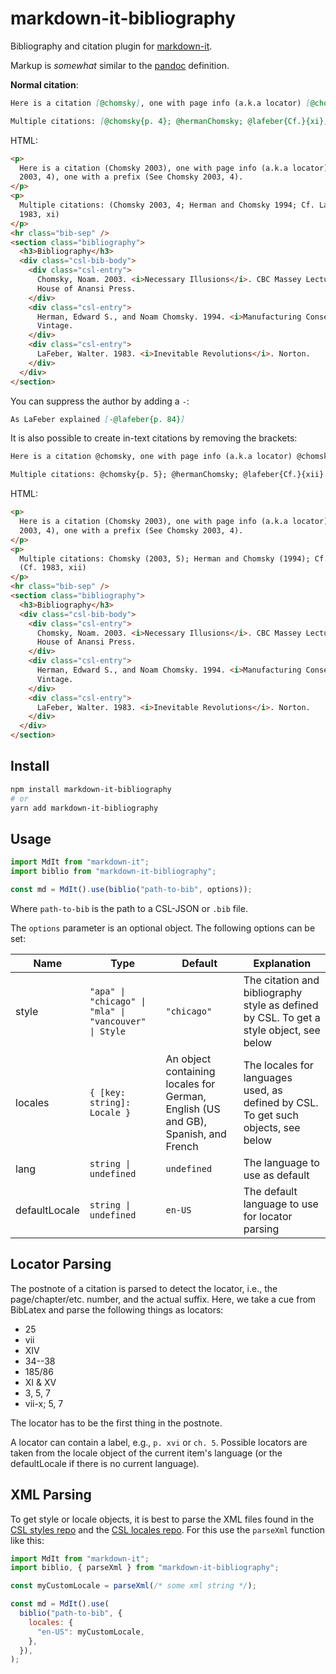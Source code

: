 # markdown-it-bibliography

Bibliography and citation plugin for [markdown-it](https://github.com/markdown-it/markdown-it).

Markup is _somewhat_ similar to the [pandoc](http://johnmacfarlane.net/pandoc/README.html#citations) definition.

**Normal citation**:

```md
Here is a citation [@chomsky], one with page info (a.k.a locator) [@chomsky{p. 4}], one with a prefix [@chomsky{See}{p. 4}].

Multiple citations: [@chomsky{p. 4}; @hermanChomsky; @lafeber{Cf.}{xi}]
```

HTML:

```html
<p>
  Here is a citation (Chomsky 2003), one with page info (a.k.a locator) (Chomsky
  2003, 4), one with a prefix (See Chomsky 2003, 4).
</p>
<p>
  Multiple citations: (Chomsky 2003, 4; Herman and Chomsky 1994; Cf. LaFeber
  1983, xi)
</p>
<hr class="bib-sep" />
<section class="bibliography">
  <h3>Bibliography</h3>
  <div class="csl-bib-body">
    <div class="csl-entry">
      Chomsky, Noam. 2003. <i>Necessary Illusions</i>. CBC Massey Lectures.
      House of Anansi Press.
    </div>
    <div class="csl-entry">
      Herman, Edward S., and Noam Chomsky. 1994. <i>Manufacturing Consent</i>.
      Vintage.
    </div>
    <div class="csl-entry">
      LaFeber, Walter. 1983. <i>Inevitable Revolutions</i>. Norton.
    </div>
  </div>
</section>
```

You can suppress the author by adding a `-`:

```md
As LaFeber explained [-@lafeber{p. 84}]
```

It is also possible to create in-text citations by removing the brackets:

```md
Here is a citation @chomsky, one with page info (a.k.a locator) @chomsky{p. 4}, one with a prefix @chomsky{See}{p. 4}.

Multiple citations: @chomsky{p. 5}; @hermanChomsky; @lafeber{Cf.}{xii}
```

HTML:

```html
<p>
  Here is a citation (Chomsky 2003), one with page info (a.k.a locator) (Chomsky
  2003, 4), one with a prefix (See Chomsky 2003, 4).
</p>
<p>
  Multiple citations: Chomsky (2003, 5); Herman and Chomsky (1994); Cf. LaFeber
  (Cf. 1983, xii)
</p>
<hr class="bib-sep" />
<section class="bibliography">
  <h3>Bibliography</h3>
  <div class="csl-bib-body">
    <div class="csl-entry">
      Chomsky, Noam. 2003. <i>Necessary Illusions</i>. CBC Massey Lectures.
      House of Anansi Press.
    </div>
    <div class="csl-entry">
      Herman, Edward S., and Noam Chomsky. 1994. <i>Manufacturing Consent</i>.
      Vintage.
    </div>
    <div class="csl-entry">
      LaFeber, Walter. 1983. <i>Inevitable Revolutions</i>. Norton.
    </div>
  </div>
</section>
```

## Install

```sh
npm install markdown-it-bibliography
# or
yarn add markdown-it-bibliography
```

## Usage

```js
import MdIt from "markdown-it";
import biblio from "markdown-it-bibliography";

const md = MdIt().use(biblio("path-to-bib", options));
```

Where `path-to-bib` is the path to a CSL-JSON or `.bib` file.

The `options` parameter is an optional object. The following options can be set:

| Name          | Type                                                  | Default                                                                           | Explanation                                                                             |
| ------------- | ----------------------------------------------------- | --------------------------------------------------------------------------------- | --------------------------------------------------------------------------------------- |
| style         | `"apa" \| "chicago" \| "mla" \| "vancouver" \| Style` | `"chicago"`                                                                       | The citation and bibliography style as defined by CSL. To get a style object, see below |
| locales       | `{ [key: string]: Locale }`                           | An object containing locales for German, English (US and GB), Spanish, and French | The locales for languages used, as defined by CSL. To get such objects, see below       |
| lang          | `string \| undefined`                                 | `undefined`                                                                       | The language to use as default                                                          |
| defaultLocale | `string \| undefined`                                 | `en-US`                                                                           | The default language to use for locator parsing                                         |

## Locator Parsing

The postnote of a citation is parsed to detect the locator, i.e., the page/chapter/etc. number, and the actual suffix. Here, we take a cue from BibLatex and parse the following things as locators:

- 25
- vii
- XIV
- 34--38
- 185/86
- XI & XV
- 3, 5, 7
- vii-x; 5, 7

The locator has to be the first thing in the postnote.

A locator can contain a label, e.g., `p. xvi` or `ch. 5`. Possible locators are taken from the locale object of the current item's language (or the defaultLocale if there is no current language).

## XML Parsing

To get style or locale objects, it is best to parse the XML files found in the [CSL styles repo](https://github.com/citation-style-language/styles/) and the [CSL locales repo](https://github.com/citation-style-language/locales). For this use the `parseXml` function like this:

```js
import MdIt from "markdown-it";
import biblio, { parseXml } from "markdown-it-bibliography";

const myCustomLocale = parseXml(/* some xml string */);

const md = MdIt().use(
  biblio("path-to-bib", {
    locales: {
      "en-US": myCustomLocale,
    },
  }),
);
```
